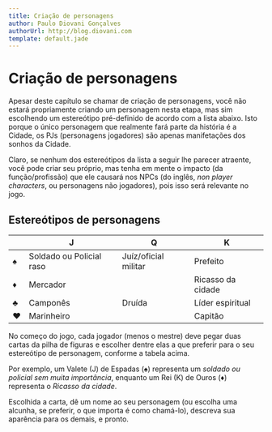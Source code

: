 ```yaml
---
title: Criação de personagens
author: Paulo Diovani Gonçalves
authorUrl: http://blog.diovani.com
template: default.jade
---
```


# Criação de personagens

Apesar deste capítulo se chamar de criação de personagens, você não estará propriamente criando um personagem nesta etapa, mas sim escolhendo um estereótipo pré-definido de acordo com a lista abaixo. Isto porque o único personagem que realmente fará parte da história é a Cidade, os PJs (personagens jogadores) são apenas manifetações dos sonhos da Cidade.

Claro, se nenhum dos estereótipos da lista a seguir lhe parecer atraente, você pode criar seu próprio, mas tenha em mente o impacto (da função/profissão) que ele causará nos NPCs (do inglês, _non player characters_, ou personagens não jogadores), pois isso será relevante no jogo.

## Estereótipos de personagens

<!--
|   | J                        | Q                    | K                 |
| - | ------------------------ | -------------------- | ----------------- |
| ♠ | Soldado ou Policial raso | Juíz/oficial militar | Prefeito          |
| ♦ | Mercador                 |                      | Ricasso da cidade |
| ♣ | Camponês                 | Druída               | Líder espiritual  |
| ♥ | Marinheiro               |                      | Capitão           |
-->

<table class="table table-bordered">
    <thead>
        <tr>
            <th></th>
            <th>J</th>
            <th>Q</th>
            <th>K</th>
        </tr>
    </thead>
    <tbody>
        <tr>
            <td>♠</td>
            <td>Soldado ou Policial raso</td>
            <td>Juíz/oficial militar</td>
            <td>Prefeito</td>
        </tr>
        <tr>
            <td>♦</td>
            <td>Mercador</td>
            <td></td>
            <td>Ricasso da cidade</td>
        </tr>
        <tr>
            <td>♣</td>
            <td>Camponês</td>
            <td>Druída</td>
            <td>Líder espiritual</td>
        </tr>
        <tr>
            <td>♥</td>
            <td>Marinheiro</td>
            <td></td>
            <td>Capitão</td>
        </tr>
    </tbody>
</table>

No começo do jogo, cada jogador (menos o mestre) deve pegar duas cartas da pilha de figuras e escolher dentre elas a que preferir para o seu estereótipo de personagem, conforme a tabela acima.

Por exemplo, um Valete (J) de Espadas (♠) representa um _soldado ou policial sem muita importância_, enquanto um Rei (K) de Ouros (♦) representa o _Ricasso da cidade_.

Escolhida a carta, dê um nome ao seu personagem (ou escolha uma alcunha, se preferir, o que importa é como chamá-lo), descreva sua aparência para os demais, e pronto.
